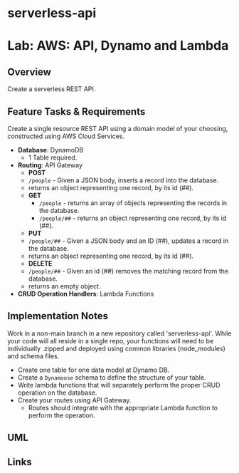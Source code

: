 # serverless-api

# Lab: AWS: API, Dynamo and Lambda

## Overview

Create a serverless REST API.

## Feature Tasks & Requirements

Create a single resource REST API using a domain model of your choosing, constructed using AWS Cloud Services.

- **Database**: DynamoDB
  - 1 Table required.
- **Routing**: API Gateway
  - **POST**
  - `/people` - Given a JSON body, inserts a record into the database.
  -  returns an object representing one record, by its id (##).
  - **GET**
    - `/people` - returns an array of objects representing the records in the database.
    - `/people/##` - returns an object representing one record, by its id (##).
  - **PUT**
  - `/people/##` - Given a JSON body and an ID (##), updates a record in the database.
  -  returns an object representing one record, by its id (##).
  - **DELETE**
  - `/people/##` - Given an id (##) removes the matching record from the database.
  -  returns an empty object.
- **CRUD Operation Handlers**: Lambda Functions

## Implementation Notes

Work in a non-main branch in a new repository called 'serverless-api'. While your code will all reside in a single repo, your functions will need to be individually .zipped and deployed using common libraries (node_modules) and schema files.

- Create one table for one data model at Dynamo DB.
- Create a `Dynamoose` schema to define the structure of your table.
- Write lambda functions that will separately perform the proper CRUD operation on the database.
- Create your routes using API Gateway.
  - Routes should integrate with the appropriate Lambda function to perform the operation.

## UML


## Links

